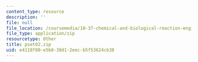 ```yaml
---
content_type: resource
description: ''
file: null
file_location: /coursemedia/10-37-chemical-and-biological-reaction-engineering-spring-2007/e4118f80e5b838d12eecb5f53624cb38_pset02.zip
file_type: application/zip
resourcetype: Other
title: pset02.zip
uid: e4118f80-e5b8-38d1-2eec-b5f53624cb38
---
```

